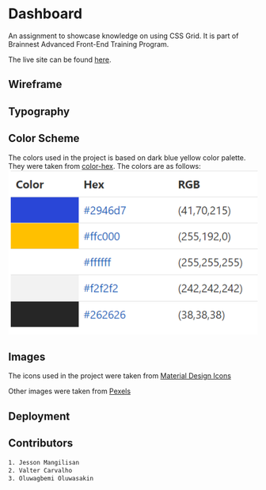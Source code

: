 # Dashboard
An assignment to showcase knowledge on using CSS Grid. It is part of Brainnest Advanced Front-End Training Program.

The live site can be found [here](https://jtm2021.github.io/Dashboard/).

## Wireframe


## Typography


## Color Scheme

The colors used in the project is based on dark blue yellow color palette. They were taken from [color-hex](https://www.color-hex.com/color-palette/83349). The colors are as follows:
<br>
![Color Palette](./assets/readme-images/color-palette.png)

## Images

The icons used in the project were taken from [Material Design Icons](https://materialdesignicons.com/)

Other images were taken from [Pexels](https://www.pexels.com/)

## Deployment

## Contributors

    1. Jesson Mangilisan
    2. Valter Carvalho
    3. Oluwagbemi Oluwasakin

